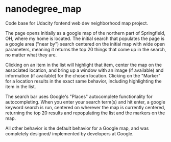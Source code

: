 # nanodegree_map
Code base for Udacity fontend web dev neighborhood map project.

The page opens initially as a google map of the northern part of Springfield, OH, 
where my home is located.  The initial search that populates the page is a google area
("near by") search centered on the initial map with wide open parameters, meaning it
returns the top 20 things that come up in the search, no matter what they are.

Clicking on an item in the list will highlight that item, center the map on the associated
location, and bring up a window with an image (if available) and information (if available)
for the chosen location.  Clicking on the "Marker" for a location results in the exact
same behavior, including highlighting the item in the list.

The search bar uses Google's "Places" autocomplete functionality for autocompleting.  When
you enter your search term(s) and hit enter, a google keyword search is run, centered on
wherever the map is currently centered, returning the top 20 results and repopulating the
list and the markers on the map.

All other behavior is the default behavior for a Google map, and was completely designed/
implemented by developers at Google.
